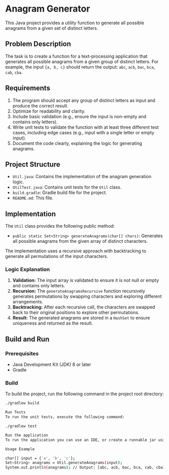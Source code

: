 # Anagram Generator

This Java project provides a utility function to generate all possible anagrams from a given set of distinct letters.

## Problem Description

The task is to create a function for a text-processing application that generates all possible anagrams from a given group of distinct letters. For example, the input `{a, b, c}` should return the output: `abc`, `acb`, `bac`, `bca`, `cab`, `cba`.

## Requirements

1.  The program should accept any group of distinct letters as input and produce the correct result.
2.  Optimize for readability and clarity.
3.  Include basic validation (e.g., ensure the input is non-empty and contains only letters).
4.  Write unit tests to validate the function with at least three different test cases, including edge cases (e.g., input with a single letter or empty input).
5.  Document the code clearly, explaining the logic for generating anagrams.

## Project Structure

* `Util.java`: Contains the implementation of the anagram generation logic.
* `UtilTest.java`: Contains unit tests for the `Util` class.
* `build.gradle`: Gradle build file for the project.
* `README.md`: This file.

## Implementation

The `Util` class provides the following public method:

* `public static Set<String> generateAnagrams(char[] chars)`: Generates all possible anagrams from the given array of distinct characters.

The implementation uses a recursive approach with backtracking to generate all permutations of the input characters.

### Logic Explanation

1.  **Validation:** The input array is validated to ensure it is not null or empty and contains only letters.
2.  **Recursion:** The `generateAnagramsRecursive` function recursively generates permutations by swapping characters and exploring different arrangements.
3.  **Backtracking:** After each recursive call, the characters are swapped back to their original positions to explore other permutations.
4.  **Result:** The generated anagrams are stored in a `HashSet` to ensure uniqueness and returned as the result.

## Build and Run

### Prerequisites

* Java Development Kit (JDK) 8 or later
* Gradle

### Build

To build the project, run the following command in the project root directory:

```bash
./gradlew build

Run Tests
To run the unit tests, execute the following command:

./gradlew test

Run the application
To run the application you can use an IDE, or create a runnable jar using gradle, and then run it.

Usage Example

char[] input = {'a', 'b', 'c'};
Set<String> anagrams = Util.generateAnagrams(input);
System.out.println(anagrams); // Output: [abc, acb, bac, bca, cab, cba]